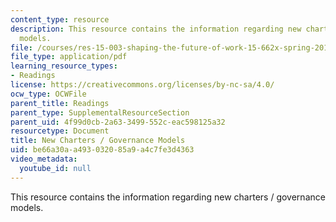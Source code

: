 ```yaml
---
content_type: resource
description: This resource contains the information regarding new charters / governance
  models.
file: /courses/res-15-003-shaping-the-future-of-work-15-662x-spring-2016/be66a30aa493032085a9a4c7fe3d4363_MITRES_15_003S16_govnmdl.pdf
file_type: application/pdf
learning_resource_types:
- Readings
license: https://creativecommons.org/licenses/by-nc-sa/4.0/
ocw_type: OCWFile
parent_title: Readings
parent_type: SupplementalResourceSection
parent_uid: 4f99d0cb-2a63-3499-552c-eac598125a32
resourcetype: Document
title: New Charters / Governance Models
uid: be66a30a-a493-0320-85a9-a4c7fe3d4363
video_metadata:
  youtube_id: null
---
```

This resource contains the information regarding new charters / governance models.